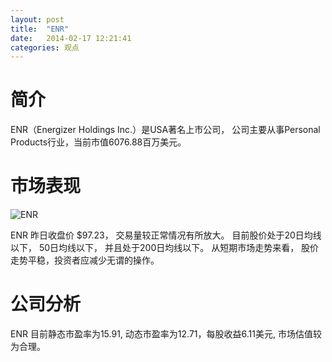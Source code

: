```yaml
---
layout: post
title:  "ENR"
date:   2014-02-17 12:21:41
categories: 观点
---
```


# 简介
ENR（Energizer Holdings Inc.）是USA著名上市公司，
公司主要从事Personal Products行业，当前市值6076.88百万美元。

# 市场表现

![ENR](http://finviz.com/chart.ashx?t=ENR&ty=c&ta=1&p=d&s=l)

ENR 昨日收盘价 $97.23，
交易量较正常情况有所放大。
目前股价处于20日均线以下，
50日均线以下，
并且处于200日均线以下。
从短期市场走势来看，
股价走势平稳，投资者应减少无谓的操作。

# 公司分析
ENR 目前静态市盈率为15.91, 动态市盈率为12.71，每股收益6.11美元,
市场估值较为合理。

